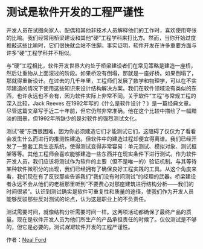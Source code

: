 # 测试是软件开发的工程严谨性

开发人员在试图向家人、配偶和其他非技术人员解释他们的工作时，喜欢使用夸张的比喻。我们经常用桥梁建设和其他“硬”工程学科来打比方。然而，当你开始过度推敲这些比喻时，它们很快就会站不住脚。事实证明，软件开发在许多重要方面与许多“硬”工程学科并不相似。

与“硬”工程相比，软件开发世界大约处于桥梁建设者们在常见策略是建造一座桥，然后让重物从上面滚过的阶段。如果桥没有倒塌，那就是一座好桥。如果倒塌了，那就得重新设计。在过去的几千年里，工程师们发展了数学和物理学，可以在不实际建造的情况下使用这些知识来设计结构解决方案。我们在软件领域没有类似的东西，也许永远也不会有，因为软件实际上非常不同。关于软件“工程”与常规工程的深入比较，Jack Reeves 在1992年写的《什么是软件设计？》是一篇经典文章。尽管这篇文章写于近二十年前，但它仍然非常准确。他在这个比较中描绘了一幅黯淡的图景，但1992年所缺少的是对软件的强烈测试文化。

测试“硬”东西很困难，因为你必须建造它们才能测试它们，这阻碍了仅仅为了看看会发生什么而进行的推测性建造。但软件中的建造过程却便宜得离谱。我们已经开发了一整套工具生态系统，使得测试变得非常容易：单元测试、模拟对象、测试框架等等。其他工程师会喜欢能够建造一些东西并在现实条件下进行测试。作为软件开发人员，我们应该将测试作为软件的主要（但不是唯一的）验证机制。与其等待某种软件微积分的出现，我们已经拥有了确保良好工程实践的工具。从这个角度来看，我们现在有了反驳那些告诉我们“我们没有时间测试”的经理的武器。桥梁建设者永远不会从他们的老板那里听到“不要费心对那座建筑进行结构分析——我们的时间很紧”。认识到测试确实是软件可重复性和质量的途径，使我们作为开发人员能够反驳那些反对测试的论点，认为这是职业上的不负责任。

测试需要时间，就像结构分析需要时间一样。这两项活动都确保了最终产品的质量。现在是软件开发人员为他们所生产的产品承担责任的时候了。仅仅测试是不够的，但它是必要的。测试*就是*软件开发的工程严谨性。

作者：[Neal Ford](http://programmer.97things.oreilly.com/wiki/index.php/Neal_Ford)